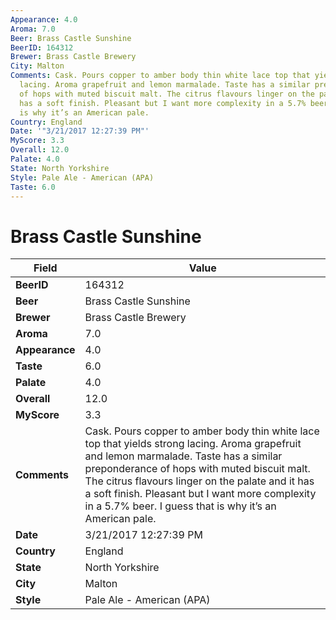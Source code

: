 ```yaml
---
Appearance: 4.0
Aroma: 7.0
Beer: Brass Castle Sunshine
BeerID: 164312
Brewer: Brass Castle Brewery
City: Malton
Comments: Cask. Pours copper to amber body thin white lace top that yields strong
  lacing. Aroma grapefruit and lemon marmalade. Taste has a similar preponderance
  of hops with muted biscuit malt. The citrus flavours linger on the palate and it
  has a soft finish. Pleasant but I want more complexity in a 5.7% beer. I guess that
  is why it’s an American pale.
Country: England
Date: '"3/21/2017 12:27:39 PM"'
MyScore: 3.3
Overall: 12.0
Palate: 4.0
State: North Yorkshire
Style: Pale Ale - American (APA)
Taste: 6.0
---
```


# Brass Castle Sunshine

| Field         | Value |
|---------------|-------|
| **BeerID** | 164312 |
| **Beer** | Brass Castle Sunshine |
| **Brewer** | Brass Castle Brewery |
| **Aroma** | 7.0 |
| **Appearance** | 4.0 |
| **Taste** | 6.0 |
| **Palate** | 4.0 |
| **Overall** | 12.0 |
| **MyScore** | 3.3 |
| **Comments** | Cask. Pours copper to amber body thin white lace top that yields strong lacing. Aroma grapefruit and lemon marmalade. Taste has a similar preponderance of hops with muted biscuit malt. The citrus flavours linger on the palate and it has a soft finish. Pleasant but I want more complexity in a 5.7% beer. I guess that is why it’s an American pale. |
| **Date** | 3/21/2017 12:27:39 PM |
| **Country** | England |
| **State** | North Yorkshire |
| **City** | Malton |
| **Style** | Pale Ale - American (APA) |
